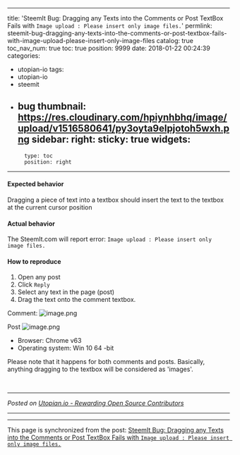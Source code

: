 
---
title: 'SteemIt Bug: Dragging any Texts into the Comments or Post TextBox Fails with `Image upload : Please insert only image files.`'
permlink: steemit-bug-dragging-any-texts-into-the-comments-or-post-textbox-fails-with-image-upload-please-insert-only-image-files
catalog: true
toc_nav_num: true
toc: true
position: 9999
date: 2018-01-22 00:24:39
categories:
- utopian-io
tags:
- utopian-io
- steemit
- bug
thumbnail: https://res.cloudinary.com/hpiynhbhq/image/upload/v1516580641/py3oyta9elpjotoh5wxh.png
sidebar:
    right:
        sticky: true
widgets:
    -
        type: toc
        position: right
---



#### Expected behavior
Dragging a piece of text into a textbox should insert the text to the textbox at the current cursor position

#### Actual behavior
The SteemIt.com will report error: `Image upload : Please insert only image files.` 

#### How to reproduce
1. Open any post
2. Click `Reply`
3. Select any text in the page (post)
4. Drag the text onto the comment textbox.

Comment:
![image.png](https://res.cloudinary.com/hpiynhbhq/image/upload/v1516580641/py3oyta9elpjotoh5wxh.png)

Post
![image.png](https://res.cloudinary.com/hpiynhbhq/image/upload/v1516580649/qkgxmk4wngg8drr8qi7p.png)

* Browser:  Chrome v63
* Operating system: Win 10 64 -bit

Please note that it happens for both comments and posts. Basically, anything dragging to the textbox will be considered as 'images'. 

<br /><hr/><em>Posted on <a href="https://utopian.io/utopian-io/@justyy/steemit-bug-dragging-any-texts-into-the-comments-or-post-textbox-fails-with-image-upload-please-insert-only-image-files">Utopian.io -  Rewarding Open Source Contributors</a></em><hr/>

- - -

This page is synchronized from the post: [SteemIt Bug: Dragging any Texts into the Comments or Post TextBox Fails with `Image upload : Please insert only image files.`](https://steemit.com/@justyy/steemit-bug-dragging-any-texts-into-the-comments-or-post-textbox-fails-with-image-upload-please-insert-only-image-files)
